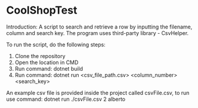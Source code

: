 # CoolShopTest
Introduction: A script to search and retrieve a row by inputting the filename, column and search key. 
The program uses third-party library - CsvHelper.

To run the script, do the following steps:
1. Clone the repository
2. Open the location in CMD
3. Run command: dotnet build
4. Run command: dotnet run <csv_file_path.csv> <column_number> <search_key>

An example csv file is provided inside the project called csvFile.csv, to run use command:
dotnet run ./csvFile.csv 2 alberto
